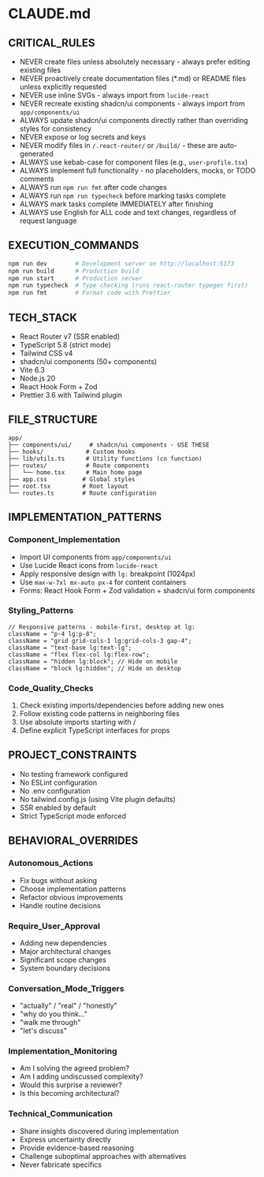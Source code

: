 # CLAUDE.md

## CRITICAL_RULES

- NEVER create files unless absolutely necessary - always prefer editing existing files
- NEVER proactively create documentation files (\*.md) or README files unless explicitly requested
- NEVER use inline SVGs - always import from `lucide-react`
- NEVER recreate existing shadcn/ui components - always import from `app/components/ui`
- ALWAYS update shadcn/ui components directly rather than overriding styles for consistency
- NEVER expose or log secrets and keys
- NEVER modify files in `/.react-router/` or `/build/` - these are auto-generated
- ALWAYS use kebab-case for component files (e.g., `user-profile.tsx`)
- ALWAYS implement full functionality - no placeholders, mocks, or TODO comments
- ALWAYS run `npm run fmt` after code changes
- ALWAYS run `npm run typecheck` before marking tasks complete
- ALWAYS mark tasks complete IMMEDIATELY after finishing
- ALWAYS use English for ALL code and text changes, regardless of request language

## EXECUTION_COMMANDS

```bash
npm run dev        # Development server on http://localhost:5173
npm run build      # Production build
npm run start      # Production server
npm run typecheck  # Type checking (runs react-router typegen first)
npm run fmt        # Format code with Prettier
```

## TECH_STACK

- React Router v7 (SSR enabled)
- TypeScript 5.8 (strict mode)
- Tailwind CSS v4
- shadcn/ui components (50+ components)
- Vite 6.3
- Node.js 20
- React Hook Form + Zod
- Prettier 3.6 with Tailwind plugin

## FILE_STRUCTURE

```
app/
├── components/ui/     # shadcn/ui components - USE THESE
├── hooks/            # Custom hooks
├── lib/utils.ts      # Utility functions (cn function)
├── routes/           # Route components
│   └── home.tsx      # Main home page
├── app.css          # Global styles
├── root.tsx         # Root layout
└── routes.ts        # Route configuration
```

## IMPLEMENTATION_PATTERNS

### Component_Implementation

- Import UI components from `app/components/ui`
- Use Lucide React icons from `lucide-react`
- Apply responsive design with `lg:` breakpoint (1024px)
- Use `max-w-7xl mx-auto px-4` for content containers
- Forms: React Hook Form + Zod validation + shadcn/ui form components

### Styling_Patterns

```tsx
// Responsive patterns - mobile-first, desktop at lg:
className = "p-4 lg:p-8";
className = "grid grid-cols-1 lg:grid-cols-3 gap-4";
className = "text-base lg:text-lg";
className = "flex flex-col lg:flex-row";
className = "hidden lg:block"; // Hide on mobile
className = "block lg:hidden"; // Hide on desktop
```

### Code_Quality_Checks

1. Check existing imports/dependencies before adding new ones
2. Follow existing code patterns in neighboring files
3. Use absolute imports starting with /
4. Define explicit TypeScript interfaces for props

## PROJECT_CONSTRAINTS

- No testing framework configured
- No ESLint configuration
- No .env configuration
- No tailwind.config.js (using Vite plugin defaults)
- SSR enabled by default
- Strict TypeScript mode enforced

## BEHAVIORAL_OVERRIDES

### Autonomous_Actions

- Fix bugs without asking
- Choose implementation patterns
- Refactor obvious improvements
- Handle routine decisions

### Require_User_Approval

- Adding new dependencies
- Major architectural changes
- Significant scope changes
- System boundary decisions

### Conversation_Mode_Triggers

- "actually" / "real" / "honestly"
- "why do you think..."
- "walk me through"
- "let's discuss"

### Implementation_Monitoring

- Am I solving the agreed problem?
- Am I adding undiscussed complexity?
- Would this surprise a reviewer?
- Is this becoming architectural?

### Technical_Communication

- Share insights discovered during implementation
- Express uncertainty directly
- Provide evidence-based reasoning
- Challenge suboptimal approaches with alternatives
- Never fabricate specifics
